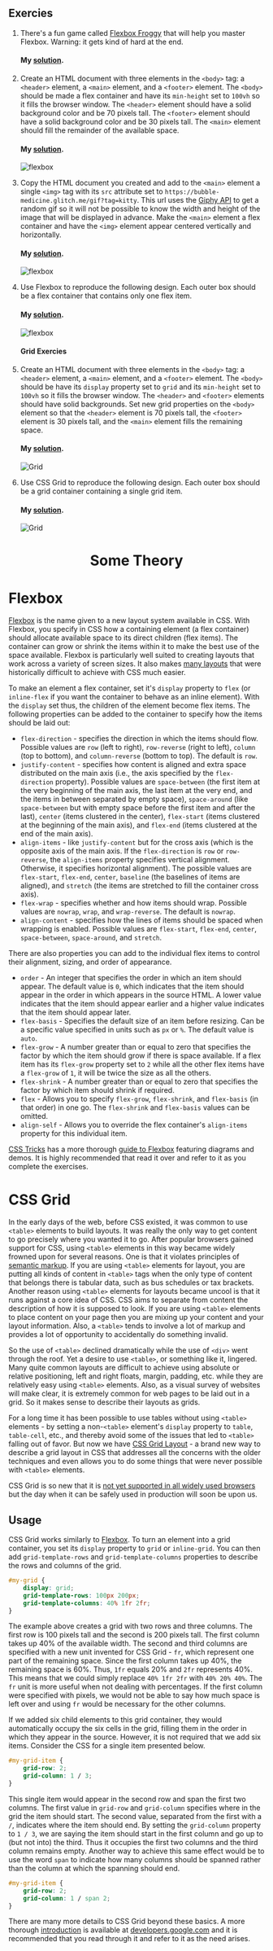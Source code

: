 ## Exercies

1. There's a fun game called [Flexbox Froggy](http://flexboxfroggy.com/) that will help you master Flexbox. Warning: it gets kind of hard at the end.

   #### My [solution](https://github.com/doctor-uz/2.JavaScript-HTML-CSS/tree/master/CSS-Flexbox_Grid_Ticker2/1-exercise-frog-game).



1. Create an HTML document with three elements in the `<body>` tag: a `<header>` element, a `<main>` element, and a `<footer>` element. The `<body>` should be made a flex container and have its `min-height` set to `100vh` so it fills the browser window. The `<header>` element should have a solid background color and be 70 pixels tall. The `<footer>` element should have a solid background color and be 30 pixels tall. The `<main>` element should fill the remainder of the available space.

   #### My [solution](https://github.com/doctor-uz/2.JavaScript-HTML-CSS/tree/master/CSS-Flexbox_Grid_Ticker2/2-exercise).

   ![flexbox](flexbox1.png)

2. Copy the HTML document you created and add to the `<main>` element a single `<img>` tag with its `src` attribute set to `https://bubble-medicine.glitch.me/gif?tag=kitty`. This url uses the [Giphy API](http://api.giphy.com/) to get a random gif so it will not be possible to know the width and height of the image that will be displayed in advance. Make the `<main>` element a flex container and have the `<img>` element appear centered vertically and horizontally.

   #### My [solution](https://github.com/doctor-uz/2.JavaScript-HTML-CSS/tree/master/CSS-Flexbox_Grid_Ticker2/3-exercise).

   ![flexbox](flexbox2.png)

3. Use Flexbox to reproduce the following design. Each outer box should be a flex container that contains only one flex item.

   #### My [solution](https://github.com/doctor-uz/2.JavaScript-HTML-CSS/tree/master/CSS-Flexbox_Grid_Ticker2/4-exercise).

   ![flexbox](boxes.png)



   #### Grid Exercies

4. Create an HTML document with three elements in the `<body>` tag: a `<header>` element, a `<main>` element, and a `<footer>` element. The `<body>` should be have its `display` property set to `grid` and its `min-height` set to `100vh` so it fills the browser window. The `<header>` and `<footer>` elements should have solid backgrounds. Set new grid properties on the `<body>` element so that the `<header>` element is 70 pixels tall, the `<footer>` element is 30 pixels tall, and the `<main>` element fills the remaining space.

   #### My [solution](https://github.com/doctor-uz/2.JavaScript-HTML-CSS/tree/master/CSS-Flexbox_Grid_Ticker2/grid/2-exercise).

   ![Grid](grid1.png)

5. Use CSS Grid to reproduce the following design. Each outer box should be a grid container containing a single grid item.

   #### My [solution](https://github.com/doctor-uz/2.JavaScript-HTML-CSS/tree/master/CSS-Flexbox_Grid_Ticker2/grid/3-exercise).

   ![Grid](boxes.png)





# <p align="center"> Some Theory</p>





# Flexbox

[Flexbox](https://developer.mozilla.org/en-US/docs/Web/CSS/CSS_Flexible_Box_Layout/Using_CSS_flexible_boxes) is the name given to a new layout system available in CSS. With Flexbox, you specify in CSS how a containing element (a flex container) should allocate available space to its direct children (flex items). The container can grow or shrink the items within it to make the best use of the space available. Flexbox is particularly well suited to creating layouts that work across a variety of screen sizes. It also makes [many layouts](https://philipwalton.github.io/solved-by-flexbox/) that were historically difficult to achieve with CSS much easier.

To make an element a flex container, set it's `display` property to `flex` (or `inline-flex` if you want the container to behave as an inline element). With the `display` set thus, the children of the element become flex items. The following properties can be added to the container to specify how the items should be laid out:

- `flex-direction` - specifies the direction in which the items should flow. Possible values are `row` (left to right), `row-reverse` (right to left), `column` (top to bottom), and `column-reverse` (bottom to top). The default is `row`.
- `justify-content` - specifies how content is aligned and extra space distributed on the main axis (i.e., the axis specified by the `flex-direction` property). Possible values are `space-between` (the first item at the very beginning of the main axis, the last item at the very end, and the items in between separated by empty space), `space-around` (like `space-between` but with empty space before the first item and after the last), `center` (items clustered in the center), `flex-start` (items clustered at the beginning of the main axis), and `flex-end` (items clustered at the end of the main axis). 
- `align-items` - like `justify-content` but for the cross axis (which is the opposite axis of the main axis. If the `flex-direction` is `row` or `row-reverse`, the `align-items` property specifies vertical alignment. Otherwise, it specifies horizontal alignment). The possible values are `flex-start`, `flex-end`, `center`, `baseline` (the baselines of items are aligned), and `stretch` (the items are stretched to fill the container cross axis).
- `flex-wrap` - specifies whether and how items should wrap. Possible values are `nowrap`, `wrap`, and `wrap-reverse`. The default is `nowrap`.
- `align-content` - specifies how the lines of items should be spaced when wrapping is enabled. Possible values are `flex-start`, `flex-end`, `center`, `space-between`, `space-around`, and `stretch`.

There are also properties you can add to the individual flex items to control their alignment, sizing, and order of appearance.

- `order` - An integer that specifies the order in which an item should appear. The default value is `0`, which indicates that the item should appear in the order in which appears in the source HTML. A lower value indicates that the item should appear earlier and a higher value indicates that the item should appear later.
- `flex-basis` - Specifies the default size of an item before resizing.  Can be a specific value specified in units such as `px` or `%`. The default value is `auto`.
- `flex-grow` - A number greater than or equal to zero that specifies the factor by which the item should grow if there is space available. If a flex item has its `flex-grow` property set to `2` while all the other flex items have a `flex-grow` of `1`, it will be twice the size as all the others.
- `flex-shrink` - A number greater than or equal to zero that specifies the factor by which item should shrink if required.
- `flex` - Allows you to specify `flex-grow`, `flex-shrink`, and `flex-basis` (in that order) in one go. The `flex-shrink` and `flex-basis` values can be omitted.
- `align-self` - Allows you to override the flex container's `align-items` property for this individual item.

[CSS Tricks](https://css-tricks.com/snippets/css/a-guide-to-flexbox/) has a more thorough [guide to Flexbox](https://css-tricks.com/snippets/css/a-guide-to-flexbox/) featuring diagrams and demos. It is highly recommended that read it over and refer to it as you complete the exercises.



# CSS Grid

In the early days of the web, before CSS existed, it was common to use `<table>` elements to build layouts. It was really the only way to get content to go precisely where you wanted it to go. After popular browsers gained support for CSS, using `<table>` elements in this way became widely frowned upon for several reasons. One is that it violates principles of [semantic markup](../semantic_markup). If you are using `<table>` elements for layout, you are putting all kinds of content in  `<table>` tags when the only type of content that belongs there is tabular data, such as bus schedules or tax brackets. Another reason using `<table>` elements for layouts became uncool is that it runs against a core idea of CSS. CSS aims to separate from content the description of how it is supposed to look. If you are using `<table>` elements to place content on your page then you are mixing up your content and your layout information. Also, a `<table>` tends to involve a lot of markup and provides a lot of opportunity to accidentally do something invalid. 

So the use of `<table>` declined dramatically while the use of `<div>` went through the roof. Yet a desire to use `<table>`, or something like it, lingered. Many quite common layouts are difficult to achieve using absolute or relative positioning, left and right floats, margin, padding, etc. while they are relatively easy using `<table>` elements. Also, as a visual survey of websites will make clear, it is extremely common for web pages to be laid out in a grid. So it makes sense to describe their layouts as grids.

For a long time it has been possible to use tables without using `<table>` elements - by setting a non-`<table>` element's `display` property to `table`, `table-cell`, etc., and thereby avoid some of the issues that led to `<table>` falling out of favor. But now we have [CSS Grid Layout](https://developer.mozilla.org/en-US/docs/Web/CSS/CSS_Grid_Layout) - a brand new way to describe a grid layout in CSS that addresses all the concerns with the older techniques and even allows you to do some things that were never possible with `<table>` elements.

CSS Grid is so new that it is [not yet supported in all widely used browsers](http://www.caniuse.com/#feat=css-grid) but the day when it can be safely used in production will soon be upon us.

## Usage

CSS Grid works similarly to [Flexbox](../flexbox). To turn an element into a grid container, you set its `display` property to `grid`  or `inline-grid`. You can then add `grid-template-rows` and `grid-template-columns` properties to describe the rows and columns of the grid.

```css
#my-grid {
    display: grid;
    grid-template-rows: 100px 200px;
    grid-template-columns: 40% 1fr 2fr;
}
```

The example above creates a grid with two rows and three columns. The first row is 100 pixels tall and the second is 200 pixels tall. The first column takes up 40% of the available width. The second and third columns are specified with a new unit invented for CSS Grid - `fr`, which represent one part of the remaining space. Since the first column takes up 40%, the remaining space is 60%. Thus, `1fr` equals 20% and `2fr` represents 40%. This means that we could simply replace `40% 1fr 2fr` with `40% 20% 40%`. The `fr` unit is more useful when not dealing with percentages. If the first column were specified with pixels, we would not be able to say how much space is left over and using `fr` would be necessary for the other columns. 

If we added six child elements to this grid container, they would automatically occupy the six cells in the grid, filling them in the order in which they appear in the source. However, it is not required that we add six items. Consider the CSS for a single item presented below.

```css
#my-grid-item {
    grid-row: 2;
    grid-column: 1 / 3;
}
```

This single item would appear in the second row and span the first two columns. The first value in `grid-row` and `grid-column` specifies where in the grid the item should start. The second value, separated from the first with a `/`, indicates where the item should end. By setting the `grid-column` property to `1 / 3`, we are saying the item should start in the first column and go up to (but not into) the third. Thus it occupies the first two columns and the third column remains empty. Another way to achieve this same effect would be to use the word `span` to indicate how many columns should be spanned rather than the column at which the spanning should end.

```css
#my-grid-item {
    grid-row: 2;
    grid-column: 1 / span 2;
}
```

There are many more details to CSS Grid beyond these basics. A more thorough [introduction](https://developers.google.com/web/updates/2017/01/css-grid) is available at [developers.google.com](https://developers.google.com/web/updates/2017/01/css-grid) and it is recommended that you read through it and refer to it as the need arises.
